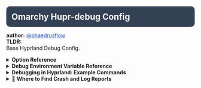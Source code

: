<!-- Qompass AI Omarchy Debug Config -->
<!-- Copyright (C) 2025 Qompass AI, All rights reserved -->
<!-- ---------------------------------------- -->
<h1 style="font-size: 1.6em; font-weight: bold; padding: 14px; background: #334155; color: white; border-radius: 10px; margin: 10px 0;">
  Omarchy Hupr-debug Config
</h1>

 <strong>author:</strong> <a href="https://github.com/phaedrusflow" target="_blank" style="color: #1d4ed8;">@phaedrusflow</a><br>
  <strong>TLDR:</strong><br>
  Base Hyprland Debug Config.<br>
</div>


  <details>
    <summary><b>Option Reference</b></summary>

| Variable                  | Description                                                                                                                | Example Command                                        | Reference                                                                                      |
|---------------------------|----------------------------------------------------------------------------------------------------------------------------|--------------------------------------------------------|------------------------------------------------------------------------------------------------|
| [`overlay`](https://wiki.hyprland.org/Configuring/Variables/#overlay)               | Enables or disables debug overlay visuals.                                      |                                                        | [Hyprland Config Vars][1]                                                                      |
| [`damage_blink`](https://wiki.hyprland.org/Configuring/Variables/#damage_blink)     | Toggles blinking on damaged regions. Requires damage tracking enabled.          |                                                        | [Hyprland Config Vars][1]                                                                      |
| [`damage_tracking`](https://wiki.hyprland.org/Configuring/Variables/#damage_tracking)| Sets the damage tracking mode (higher value = more accurate, slower).           |                                                        | [Hyprland Config Vars][1]                                                                      |
| [`enable_stdout_logs`](https://wiki.hyprland.org/Configuring/Variables/#enable_stdout_logs)| Outputs logs to stdout, useful for terminals and debugging.             | `HYPRLAND_TRACE=1 Hyprland > hyprland.log 2>&1`         | [Hyprland Debugging][2]                                                                        |
| [`disable_time`](https://wiki.hyprland.org/Configuring/Variables/#disable_time)     | Disables time-based features during debug sessions.                             |                                                        | [Hyprland Config Vars][1]                                                                      |
| [`disable_logs`](https://wiki.hyprland.org/Configuring/Variables/#disable_logs)     | Turns off all logging if set to true.                                           |                                                        | [Hyprland Config Vars][1]                                                                      |
| [`suppress_errors`](https://wiki.hyprland.org/Configuring/Variables/#suppress_errors)| Completely hides error output if true.                                          |                                                        | [Hyprland Config Vars][1]                                                                      |
| [`watchdog_timeout`](https://wiki.hyprland.org/Configuring/Variables/#watchdog_timeout)| Sets the timeout in seconds for the watchdog.                             |                                                        | [Hyprland Config Vars][1]                                                                      |
| [`disable_scale_checks`](https://wiki.hyprland.org/Configuring/Variables/#disable_scale_checks)| Disables scale checks for easier debugging.                        |                                                        | [Hyprland Config Vars][1]                                                                      |
| [`error_limit`](https://wiki.hyprland.org/Configuring/Variables/#error_limit)       | Maximum number of errors before shutdown or action.                             |                                                        | [Hyprland Config Vars][1]                                                                      |
| [`colored_stdout_logs`](https://wiki.hyprland.org/Configuring/Variables/#colored_stdout_logs)| Makes stdout logs colored for readability.                        | `HYPRLAND_TRACE=1`                                      | [Hyprland Debugging][2]                                                                        |
| [`pass`](https://wiki.hyprland.org/Configuring/Variables/#pass)                     | If set to true, passes through selected debug configs (reserved for future use).|                                                        | [Hyprland Config Vars][1]                                                                      |

[1]: https://wiki.hyprland.org/Configuring/Variables/
[2]: https://wiki.hyprland.org/Debugging/

  </details>

  <details>
    <summary><b>Debug Environment Variable Reference</b></summary>

| Env Variable                          | Description                                                        | Example Command                                     | Reference                                        |
|----------------------------------------|--------------------------------------------------------------------|-----------------------------------------------------|--------------------------------------------------|
| [`AQ_TRACE`](https://wiki.hyprland.org/Debugging/#aq_trace)           | Enables detailed tracing for AQ components.         | `export AQ_TRACE=1`                                | [Hyprland Debugging][2]                          |
| [`HYPRLAND_NO_RT`](https://wiki.hyprland.org/Debugging/#hyprland_no_rt)              | Disables real-time thread priority for Hyprland.    | `export HYPRLAND_NO_RT=1`                          | [Hyprland Debugging][2]                          |
| [`HYPRLAND_NO_SD_NOTIFY`](https://wiki.hyprland.org/Debugging/#hyprland_no_sd_notify)| Disables systemd notify integration.                | `export HYPRLAND_NO_SD_NOTIFY=1`                   | [Hyprland Debugging][2]                          |
| [`HYPRLAND_NO_SD_VARS`](https://wiki.hyprland.org/Debugging/#hyprland_no_sd_vars)    | Prevents reading environment variables from systemd.| `export HYPRLAND_NO_SD_VARS=1`                     | [Hyprland Debugging][2]                          |
| [`HYPRLAND_TRACE`](https://wiki.hypr.land/Crashes-and-Bugs/)              | Enables in-depth trace logging.                     | `export HYPRLAND_TRACE=1`                          | [Hyprland Debugging][2]                          |
| [`WAYLAND_DEBUG`](https://wayland.freedesktop.org/debug.html)                        | Enables Wayland protocol debug output.              | `WAYLAND_DEBUG=1 Hyprland`                         | [Wayland Debug][3]                               |

[3]: https://wayland.freedesktop.org/debug.html

  </details>

  <details>
    <summary> <b>Debugging in Hyprland: Example Commands</b></summary>


- **Start Hyprland with all debug/tracing enabled:**

AQ_TRACE=1 HYPRLAND_TRACE=1 HYPRLAND_NO_RT=1 HYPRLAND_NO_SD_NOTIFY=1 HYPRLAND_NO_SD_VARS=1 WAYLAND_DEBUG=1 Hyprland > hyprland.log 2>&1

- **View colored logs in real-time (with `colored_stdout_logs=true`):**

tail -f hyprland.log


</details>

<details>
  <summary>🚨 <b>Where to Find Crash and Log Reports</b></summary>


- **STDOUT/STDERR Log:**  
If you started Hyprland as above, logs are in `hyprland.log`.
- **Systemd Journal:**  
If running as a service:  

journalctl --user -u hyprland -xe

- **Wayland Debug Log:**  
Output is included inline with Hyprland logs if `WAYLAND_DEBUG=1`.

</details>

